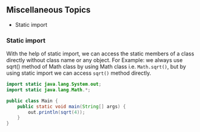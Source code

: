 ## Miscellaneous Topics
- Static import

### Static import
With the help of static import, we can access the static members of a class directly without class name or any object.
For Example: we always use sqrt() method of Math class by using Math class i.e. `Math.sqrt()`, but by using static import we can access `sqrt()` method directly.

```java
import static java.lang.System.out;
import static java.lang.Math.*;

public class Main {
    public static void main(String[] args) {
        out.println(sqrt(4));
    }
}
```
